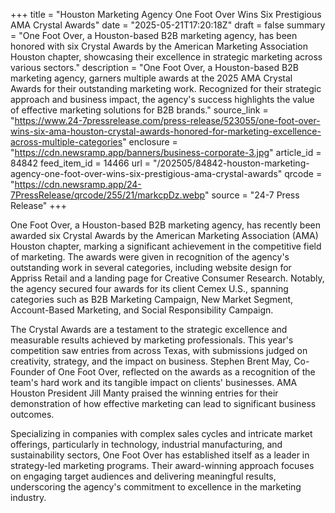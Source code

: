 +++
title = "Houston Marketing Agency One Foot Over Wins Six Prestigious AMA Crystal Awards"
date = "2025-05-21T17:20:18Z"
draft = false
summary = "One Foot Over, a Houston-based B2B marketing agency, has been honored with six Crystal Awards by the American Marketing Association Houston chapter, showcasing their excellence in strategic marketing across various sectors."
description = "One Foot Over, a Houston-based B2B marketing agency, garners multiple awards at the 2025 AMA Crystal Awards for their outstanding marketing work. Recognized for their strategic approach and business impact, the agency's success highlights the value of effective marketing solutions for B2B brands."
source_link = "https://www.24-7pressrelease.com/press-release/523055/one-foot-over-wins-six-ama-houston-crystal-awards-honored-for-marketing-excellence-across-multiple-categories"
enclosure = "https://cdn.newsramp.app/banners/business-corporate-3.jpg"
article_id = 84842
feed_item_id = 14466
url = "/202505/84842-houston-marketing-agency-one-foot-over-wins-six-prestigious-ama-crystal-awards"
qrcode = "https://cdn.newsramp.app/24-7PressRelease/qrcode/255/21/markcpDz.webp"
source = "24-7 Press Release"
+++

<p>One Foot Over, a Houston-based B2B marketing agency, has recently been awarded six Crystal Awards by the American Marketing Association (AMA) Houston chapter, marking a significant achievement in the competitive field of marketing. The awards were given in recognition of the agency's outstanding work in several categories, including website design for Appriss Retail and a landing page for Creative Consumer Research. Notably, the agency secured four awards for its client Cemex U.S., spanning categories such as B2B Marketing Campaign, New Market Segment, Account-Based Marketing, and Social Responsibility Campaign.</p><p>The Crystal Awards are a testament to the strategic excellence and measurable results achieved by marketing professionals. This year's competition saw entries from across Texas, with submissions judged on creativity, strategy, and the impact on business. Stephen Brent May, Co-Founder of One Foot Over, reflected on the awards as a recognition of the team's hard work and its tangible impact on clients' businesses. AMA Houston President Jill Manty praised the winning entries for their demonstration of how effective marketing can lead to significant business outcomes.</p><p>Specializing in companies with complex sales cycles and intricate market offerings, particularly in technology, industrial manufacturing, and sustainability sectors, One Foot Over has established itself as a leader in strategy-led marketing programs. Their award-winning approach focuses on engaging target audiences and delivering meaningful results, underscoring the agency's commitment to excellence in the marketing industry.</p>